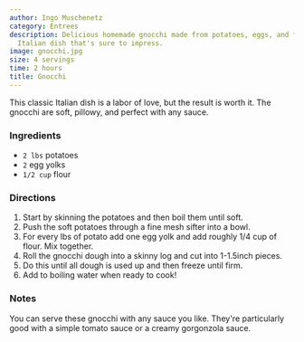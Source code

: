 ```yaml
---
author: Ingo Muschenetz
category: Entrees
description: Delicious homemade gnocchi made from potatoes, eggs, and flour. A classic
  Italian dish that's sure to impress.
image: gnocchi.jpg
size: 4 servings
time: 2 hours
title: Gnocchi
---
```

This classic Italian dish is a labor of love, but the result is worth it. The gnocchi are soft, pillowy, and perfect with any sauce. 

### Ingredients

* `2 lbs` potatoes
* `2` egg yolks
* `1/2 cup` flour

### Directions

1. Start by skinning the potatoes and then boil them until soft.
2. Push the soft potatoes through a fine mesh sifter into a bowl.
3. For every lbs of potato add one egg yolk and add roughly 1/4 cup of flour. Mix together.
4. Roll the gnocchi dough into a skinny log and cut into 1-1.5inch pieces. 
5. Do this until all dough is used up and then freeze until firm.
6. Add to boiling water when ready to cook!

### Notes

You can serve these gnocchi with any sauce you like. They're particularly good with a simple tomato sauce or a creamy gorgonzola sauce.